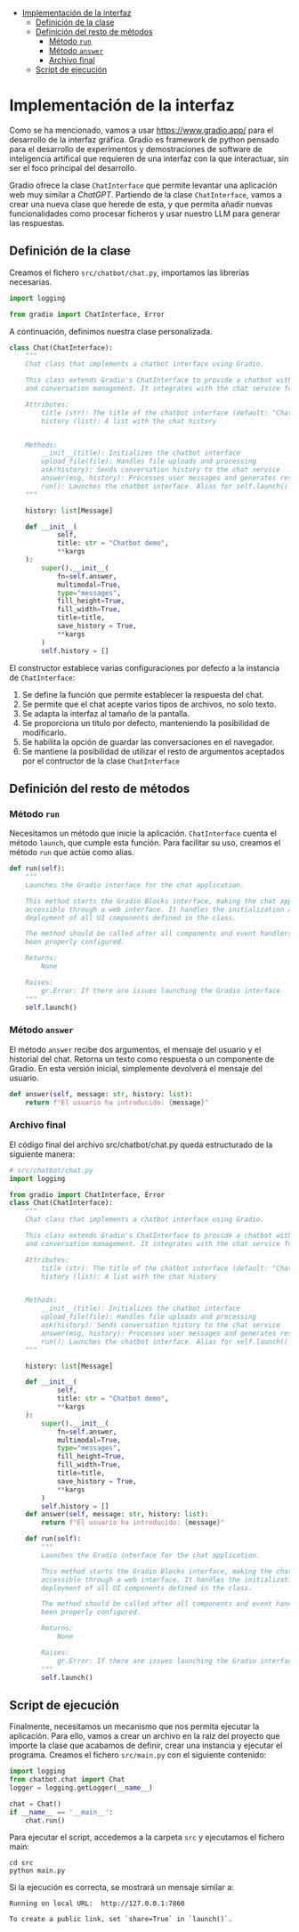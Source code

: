 - [Implementación de la interfaz](#orgcb71abb)
  - [Definición de la clase](#org369b3f8)
  - [Definición del resto de métodos](#orgabb1e47)
    - [Método `run`](#org2250a9c)
    - [Método `answer`](#org704015e)
    - [Archivo final](#orgc0a6d9d)
  - [Script de ejecución](#orgfcdd48e)



<a id="orgcb71abb"></a>

# Implementación de la interfaz

Como se ha mencionado, vamos a usar <https://www.gradio.app/> para el desarrollo de la interfaz gráfica. Gradio es framework de python pensado para el desarrollo de experimentos y demostraciones de software de inteligencia artifical que requieren de una interfaz con la que interactuar, sin ser el foco principal del desarrollo.

Gradio ofrece la clase `ChatInterface` que permite levantar una aplicación web muy similar a *ChatGPT*. Partiendo de la clase `ChatInterface`, vamos a crear una nueva clase que herede de esta, y que permita añadir nuevas funcionalidades como procesar ficheros y usar nuestro LLM para generar las respuestas.


<a id="org369b3f8"></a>

## Definición de la clase

Creamos el fichero `src/chatbot/chat.py`, importamos las librerías necesarias.

```python
import logging

from gradio import ChatInterface, Error
```

A continuación, definimos nuestra clase personalizada.

```python
class Chat(ChatInterface):
    """
    Chat class that implements a chatbot interface using Gradio.

    This class extends Gradio's ChatInterface to provide a chatbot with file upload capabilities
    and conversation management. It integrates with the chat service for generating responses.

    Attributes:
        title (str): The title of the chatbot interface (default: "Chatbot demo")
        history (list): A list with the chat history


    Methods:
        __init__(title): Initializes the chatbot interface
        upload_file(file): Handles file uploads and processing
        ask(history): Sends conversation history to the chat service
        answer(msg, history): Processes user messages and generates responses
        run(): Launches the chatbot interface. Alias for self.launch()
    """

    history: list[Message]

    def __init__(
            self,
            title: str = "Chatbot demo",
            **kargs
    ):
        super().__init__(
            fn=self.answer,
            multimodal=True,
            type="messages",
            fill_height=True,
            fill_width=True,
            title=title,
            save_history = True,
            **kargs
        )
        self.history = []
```

El constructor establece varias configuraciones por defecto a la instancia de `ChatInterface`:

1.  Se define la función que permite establecer la respuesta del chat.
2.  Se permite que el chat acepte varios tipos de archivos, no solo texto.
3.  Se adapta la interfaz al tamaño de la pantalla.
4.  Se proporciona un título por defecto, manteniendo la posibilidad de modificarlo.
5.  Se habilita la opción de guardar las conversaciones en el navegador.
6.  Se mantiene la posibilidad de utilizar el resto de argumentos aceptados por el contructor de la clase `ChatInterface`


<a id="orgabb1e47"></a>

## Definición del resto de métodos


<a id="org2250a9c"></a>

### Método `run`

Necesitamos un método que inicie la aplicación. `ChatInterface` cuenta el método `launch`, que cumple esta función. Para facilitar su uso, creamos el método `run` que actúe como alias.

```python
def run(self):
    """
    Launches the Gradio interface for the chat application.

    This method starts the Gradio Blocks interface, making the chat application
    accessible through a web interface. It handles the initialization and
    deployment of all UI components defined in the class.

    The method should be called after all components and event handlers have
    been properly configured.

    Returns:
        None

    Raises:
        gr.Error: If there are issues launching the Gradio interface
    """
    self.launch()
```


<a id="org704015e"></a>

### Método `answer`

El método `answer` recibe dos argumentos, el mensaje del usuario y el historial del chat. Retorna un texto como respuesta o un componente de Gradio. En esta versión inicial, simplemente devolverá el mensaje del usuario.

```python
def answer(self, message: str, history: list):
    return f"El usuario ha introducido: {message}"
```


<a id="orgc0a6d9d"></a>

### Archivo final

El código final del archivo src/chatbot/chat.py queda estructurado de la siguiente manera:

```python
# src/chatbot/chat.py 
import logging

from gradio import ChatInterface, Error
class Chat(ChatInterface):
    """
    Chat class that implements a chatbot interface using Gradio.

    This class extends Gradio's ChatInterface to provide a chatbot with file upload capabilities
    and conversation management. It integrates with the chat service for generating responses.

    Attributes:
        title (str): The title of the chatbot interface (default: "Chatbot demo")
        history (list): A list with the chat history


    Methods:
        __init__(title): Initializes the chatbot interface
        upload_file(file): Handles file uploads and processing
        ask(history): Sends conversation history to the chat service
        answer(msg, history): Processes user messages and generates responses
        run(): Launches the chatbot interface. Alias for self.launch()
    """

    history: list[Message]

    def __init__(
            self,
            title: str = "Chatbot demo",
            **kargs
    ):
        super().__init__(
            fn=self.answer,
            multimodal=True,
            type="messages",
            fill_height=True,
            fill_width=True,
            title=title,
            save_history = True,
            **kargs
        )
        self.history = []
    def answer(self, message: str, history: list):
        return f"El usuario ha introducido: {message}"

    def run(self):
        """
        Launches the Gradio interface for the chat application.

        This method starts the Gradio Blocks interface, making the chat application
        accessible through a web interface. It handles the initialization and
        deployment of all UI components defined in the class.

        The method should be called after all components and event handlers have
        been properly configured.

        Returns:
            None

        Raises:
            gr.Error: If there are issues launching the Gradio interface
        """
        self.launch()
```


<a id="orgfcdd48e"></a>

## Script de ejecución

Finalmente, necesitamos un mecanismo que nos permita ejecutar la aplicación. Para ello, vamos a crear un archivo en la raiz del proyecto que importe la clase que acabamos de definir, crear una instancia y ejecutar el programa. Creamos el fichero `src/main.py` con el siguiente contenido:

```python
import logging
from chatbot.chat import Chat
logger = logging.getLogger(__name__)

chat = Chat()
if __name__ == '__main__':
    chat.run()
```

Para ejecutar el script, accedemos a la carpeta `src` y ejecutamos el fichero main:

```shell
cd src
python main.py
```

Si la ejecución es correcta, se mostrará un mensaje similar a:

```shell
Running on local URL:  http://127.0.0.1:7860

To create a public link, set `share=True` in `launch()`.
```
